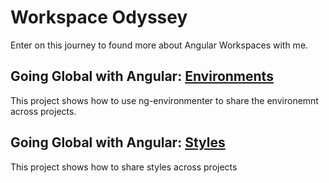# Workspace Odyssey

Enter on this journey to found more about Angular Workspaces with me.

## Going Global with Angular: [Environments](/environments/README.md)
This project shows how to use ng-environmenter to share the environemnt across projects.

## Going Global with Angular: [Styles](/styles/README.md)
This project shows how to share styles across projects
